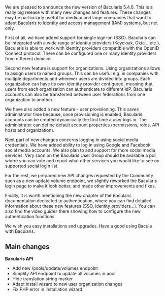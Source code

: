 
We are pleased to announce the new version of Bacularis 5.4.0. This is a really
big release with many new changes and features. These changes may be particularly
useful for medium and large companies that want to adapt Bacularis to identity
and access management (IAM) systems, but not only.

First of all, we have added support for single sign-on (SSO). Bacularis can be
integrated with a wide range of identity providers (Keycloak, Okta ...etc.).
Bacularis is able to work with identity providers compatible with the OpenID Connect
protocol. There can be configured one or many identity providers from different domains.

Second new feature is support for organizations. Using organizations allows to
assign users to named groups. This can be useful e.g. in companies with multiple
departments and wherever users are divided into groups. Each organization can have
its own identity provider configured, meaning that users from each organization
can authenticate to different IdP. Bacularis accounts can also be transferred
between user federations from one organization to another.

We have also added a new feature - user provisioning. This saves administrator
time because, once provisioning is enabled, Bacularis accounts can be created
dynamically the first time a user logs in. The administrator can define default
account properties (permissions, roles, API hosts and organization).

Next part of new changes concerns logging in using social media credentials.
We have added ability to log in using Google and Facebook social media accounts.
We also plan to add support for more social media services. Very soon on the
Bacularis User Group should be available a poll, where you can vote and report
what other services you would like to see on supported social login list.

For the rest, we prepared new API changes requested by the Community such as
a new update volume endpoint, we slightly reworked the Bacularis login page to
make it look better, and made other improvements and fixes.

Finally, it is worth mentioning the new chapter of the Bacularis documentation
dedicated to authentication, where you can find detailed information about these
new features (SSO, identity providers...). You can also find the video guides
there showing how to configure the new authentication functions.

We wish you easy installations and upgrades. Have a good using Bacula with Bacularis.


## Main changes

**Bacularis API**

 * Add new /pools/update/volumes endpoint
 * Simplify API endpoint to update all volumes in pool
 * Hide translation string marker
 * Adapt install wizard to new user organization changes
 * Fix PHP error in installation wizard

